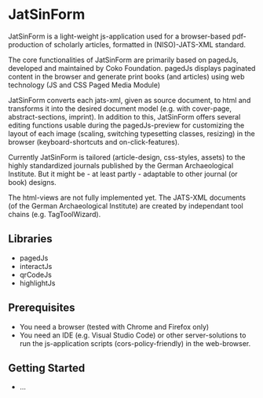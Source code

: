 # JatSinForm

JatSinForm is a light-weight js-application used for a browser-based pdf-production of scholarly articles, formatted in (NISO)-JATS-XML standard. 

The core functionalities of JatSinForm are primarily based on pagedJs, developed and maintained by Coko Foundation. pagedJs displays paginated content in the browser and generate print books (and articles) using web technology (JS and CSS Paged Media Module)

JatSinForm converts each jats-xml, given as source document, to html and transforms it into the desired document model (e.g. with cover-page, abstract-sections, imprint). In addition to this, JatSinForm offers several editing functions usable during the pagedJs-preview for customizing the layout of each image (scaling, switching typesetting classes, resizing) in the browser (keyboard-shortcuts and on-click-features). 

Currently JatSinForm is tailored (article-design, css-styles, assets) to the highly standardized journals published by the German Archaeological Institute. But it might be - at least partly - adaptable to other journal (or book) designs.

The html-views are not fully implemented yet.
The JATS-XML documents (of the German Archaeological Institute) are created by independant tool chains (e.g. TagToolWizard).

## Libraries
- pagedJs
- interactJs
- qrCodeJs
- highlightJs

## Prerequisites
- You need a browser (tested with Chrome and Firefox only)
- You need an IDE (e.g. Visual Studio Code) or other server-solutions to run the js-application scripts (cors-policy-friendly) in the web-browser.

## Getting Started
- ...







